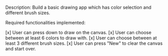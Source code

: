 Description: Build a basic drawing app which has color selection and different brush sizes.

Required functionalities implemented:

 [x] User can press down to draw on the canvas.
 [x] User can choose between at least 6 colors to draw with.
 [x] User can choose between at least 3 different brush sizes.
 [x] User can press "New" to clear the canvas and start over.


